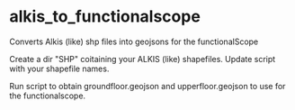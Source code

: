 # alkis_to_functionalscope
Converts Alkis (like) shp files into geojsons for the functionalScope

Create a dir "SHP" coitaining your ALKIS (like) shapefiles.
Update script with your shapefile names.

Run script to obtain groundfloor.geojson and upperfloor.geojson to use for the functionalscope.
